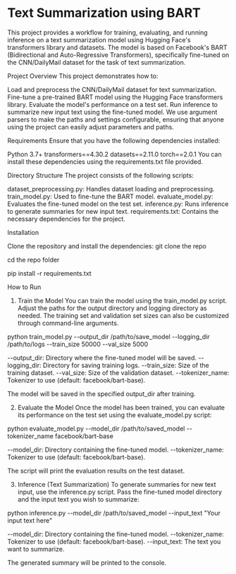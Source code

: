 # Text Summarization using BART
This project provides a workflow for training, evaluating, and running inference on a text summarization model using Hugging Face's transformers library and datasets. The model is based on Facebook's BART (Bidirectional and Auto-Regressive Transformers), specifically fine-tuned on the CNN/DailyMail dataset for the task of text summarization.

Project Overview
This project demonstrates how to:

Load and preprocess the CNN/DailyMail dataset for text summarization.
Fine-tune a pre-trained BART model using the Hugging Face transformers library.
Evaluate the model's performance on a test set.
Run inference to summarize new input text using the fine-tuned model.
We use argument parsers to make the paths and settings configurable, ensuring that anyone using the project can easily adjust parameters and paths.

Requirements
Ensure that you have the following dependencies installed:

Python 3.7+
transformers==4.30.2
datasets==2.11.0
torch==2.0.1
You can install these dependencies using the requirements.txt file provided.

Directory Structure
The project consists of the following scripts:

dataset_preprocessing.py: Handles dataset loading and preprocessing.
train_model.py: Used to fine-tune the BART model.
evaluate_model.py: Evaluates the fine-tuned model on the test set.
inference.py: Runs inference to generate summaries for new input text.
requirements.txt: Contains the necessary dependencies for the project.

Installation

Clone the repository and install the dependencies:
git clone the repo

cd the repo folder

pip install -r requirements.txt

How to Run

1. Train the Model
You can train the model using the train_model.py script. Adjust the paths for the output directory and logging directory as needed. The training set and validation set sizes can also be customized through command-line arguments.

python train_model.py --output_dir /path/to/save_model --logging_dir /path/to/logs --train_size 50000 --val_size 5000

--output_dir: Directory where the fine-tuned model will be saved.
--logging_dir: Directory for saving training logs.
--train_size: Size of the training dataset.
--val_size: Size of the validation dataset.
--tokenizer_name: Tokenizer to use (default: facebook/bart-base).

The model will be saved in the specified output_dir after training.


2. Evaluate the Model
Once the model has been trained, you can evaluate its performance on the test set using the evaluate_model.py script:

python evaluate_model.py --model_dir /path/to/saved_model --tokenizer_name facebook/bart-base

--model_dir: Directory containing the fine-tuned model.
--tokenizer_name: Tokenizer to use (default: facebook/bart-base).

The script will print the evaluation results on the test dataset.


3. Inference (Text Summarization)
To generate summaries for new text input, use the inference.py script. Pass the fine-tuned model directory and the input text you wish to summarize:

python inference.py --model_dir /path/to/saved_model --input_text "Your input text here"

--model_dir: Directory containing the fine-tuned model.
--tokenizer_name: Tokenizer to use (default: facebook/bart-base).
--input_text: The text you want to summarize.

The generated summary will be printed to the console.
